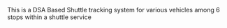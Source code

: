 This is a DSA Based Shuttle tracking system for various vehicles among 6 stops within a shuttle service
